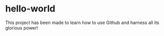 # hello-world
This project has been made to learn how to use Github and harness all its glorious power!
